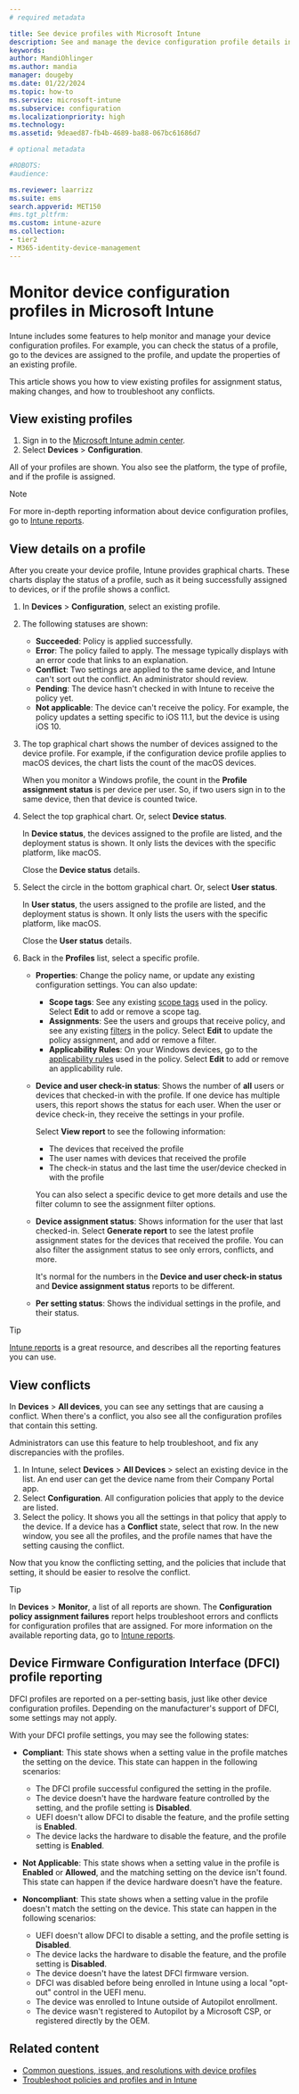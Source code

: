 ```yaml
---
# required metadata

title: See device profiles with Microsoft Intune
description: See and manage the device configuration profile details in Microsoft Intune. Look at a graphical chart of the number of devices assigned to a profile, and see which devices have profiles assigned or deployed. Can also troubleshoot profiles that have conflict settings. 
keywords:
author: MandiOhlinger
ms.author: mandia
manager: dougeby
ms.date: 01/22/2024
ms.topic: how-to
ms.service: microsoft-intune
ms.subservice: configuration
ms.localizationpriority: high
ms.technology:
ms.assetid: 9deaed87-fb4b-4689-ba88-067bc61686d7

# optional metadata

#ROBOTS:
#audience:

ms.reviewer: laarrizz
ms.suite: ems
search.appverid: MET150
#ms.tgt_pltfrm:
ms.custom: intune-azure
ms.collection:
- tier2
- M365-identity-device-management
---
```


# Monitor device configuration profiles in Microsoft Intune

Intune includes some features to help monitor and manage your device configuration profiles. For example, you can check the status of a profile, go to the devices are assigned to the profile, and update the properties of an existing profile.

This article shows you how to view existing profiles for assignment status, making changes, and how to troubleshoot any conflicts.

## View existing profiles

1. Sign in to the [Microsoft Intune admin center](https://go.microsoft.com/fwlink/?linkid=2109431).
2. Select **Devices** > **Configuration**.

All of your profiles are shown. You also see the platform, the type of profile, and if the profile is assigned.

> [!NOTE]
> For more in-depth reporting information about device configuration profiles, go to [Intune reports](../fundamentals/reports.md).

## View details on a profile

After you create your device profile, Intune provides graphical charts. These charts display the status of a profile, such as it being successfully assigned to devices, or if the profile shows a conflict.

1. In **Devices** > **Configuration**, select an existing profile.
2. The following statuses are shown:

    - **Succeeded**: Policy is applied successfully.
    - **Error**: The policy failed to apply. The message typically displays with an error code that links to an explanation.
    - **Conflict**: Two settings are applied to the same device, and Intune can't sort out the conflict. An administrator should review.
    - **Pending**: The device hasn't checked in with Intune to receive the policy yet.
    - **Not applicable**: The device can't receive the policy. For example, the policy updates a setting specific to iOS 11.1, but the device is using iOS 10.

3. The top graphical chart shows the number of devices assigned to the device profile. For example, if the configuration device profile applies to macOS devices, the chart lists the count of the macOS devices.

    When you monitor a Windows profile, the count in the **Profile assignment status** is per device per user. So, if two users sign in to the same device, then that device is counted twice.

4. Select the top graphical chart. Or, select **Device status**.

    In **Device status**, the devices assigned to the profile are listed, and the deployment status is shown. It only lists the devices with the specific platform, like macOS.

    Close the **Device status** details.

5. Select the circle in the bottom graphical chart. Or, select **User status**.

    In **User status**, the users assigned to the profile are listed, and the deployment status is shown. It only lists the users with the specific platform, like macOS.

    Close the **User status** details.

6. Back in the **Profiles** list, select a specific profile.

    - **Properties**: Change the policy name, or update any existing configuration settings. You can also update:

      - **Scope tags**: See any existing [scope tags](../fundamentals/scope-tags.md) used in the policy. Select **Edit** to add or remove a scope tag.
      - **Assignments**: See the users and groups that receive policy, and see any existing [filters](../fundamentals/filters.md) in the policy. Select **Edit** to update the policy assignment, and add or remove a filter.
      - **Applicability Rules**: On your Windows devices, go to the [applicability rules](device-profile-create.md#applicability-rules) used in the policy. Select **Edit** to add or remove an applicability rule.

    - **Device and user check-in status**: Shows the number of **all** users or devices that checked-in with the profile. If one device has multiple users, this report shows the status for each user. When the user or device check-in, they receive the settings in your profile.

      Select **View report** to see the following information:

      - The devices that received the profile
      - The user names with devices that received the profile
      - The check-in status and the last time the user/device checked in with the profile

      You can also select a specific device to get more details and use the filter column to see the assignment filter options.

    - **Device assignment status**: Shows information for the user that last checked-in. Select **Generate report** to see the latest profile assignment states for the devices that received the profile. You can also filter the assignment status to see only errors, conflicts, and more.

      It's normal for the numbers in the **Device and user check-in status** and **Device assignment status** reports to be different.

    - **Per setting status**: Shows the individual settings in the profile, and their status.

> [!TIP]
> [Intune reports](../fundamentals/reports.md) is a great resource, and describes all the reporting features you can use.

## View conflicts

In **Devices** > **All devices**, you can see any settings that are causing a conflict. When there's a conflict, you also see all the configuration profiles that contain this setting.

Administrators can use this feature to help troubleshoot, and fix any discrepancies with the profiles.

1. In Intune, select **Devices** > **All Devices** > select an existing device in the list. An end user can get the device name from their Company Portal app.
2. Select **Configuration**. All configuration policies that apply to the device are listed.
3. Select the policy. It shows you all the settings in that policy that apply to the device. If a device has a **Conflict** state, select that row. In the new window, you see all the profiles, and the profile names that have the setting causing the conflict.

Now that you know the conflicting setting, and the policies that include that setting, it should be easier to resolve the conflict.

> [!TIP]
> In **Devices** > **Monitor**, a list of all reports are shown. The **Configuration policy assignment failures** report helps troubleshoot errors and conflicts for configuration profiles that are assigned. For more information on the available reporting data, go to [Intune reports](../fundamentals/reports.md).

## Device Firmware Configuration Interface (DFCI) profile reporting

DFCI profiles are reported on a per-setting basis, just like other device configuration profiles. Depending on the manufacturer's support of DFCI, some settings may not apply.

With your DFCI profile settings, you may see the following states:

- **Compliant**: This state shows when a setting value in the profile matches the setting on the device. This state can happen in the following scenarios:

  - The DFCI profile successful configured the setting in the profile.
  - The device doesn't have the hardware feature controlled by the setting, and the profile setting is **Disabled**.
  - UEFI doesn't allow DFCI to disable the feature, and the profile setting is **Enabled**.
  - The device lacks the hardware to disable the feature, and the profile setting is **Enabled**.

- **Not Applicable**: This state shows when a setting value in the profile is **Enabled** or **Allowed**, and the matching setting on the device isn't found. This state can happen if the device hardware doesn't have the feature.

- **Noncompliant**: This state shows when a setting value in the profile doesn't match the setting on the device. This state can happen in the following scenarios:

  - UEFI doesn't allow DFCI to disable a setting, and the profile setting is **Disabled**.
  - The device lacks the hardware to disable the feature, and the profile setting is **Disabled**.
  - The device doesn't have the latest DFCI firmware version.
  - DFCI was disabled before being enrolled in Intune using a local "opt-out" control in the UEFI menu.
  - The device was enrolled to Intune outside of Autopilot enrollment.
  - The device wasn't registered to Autopilot by a Microsoft CSP, or registered directly by the OEM.

## Related content

- [Common questions, issues, and resolutions with device profiles](device-profile-troubleshoot.md)
- [Troubleshoot policies and profiles and in Intune](/troubleshoot/mem/intune/troubleshoot-policies-in-microsoft-intune)
